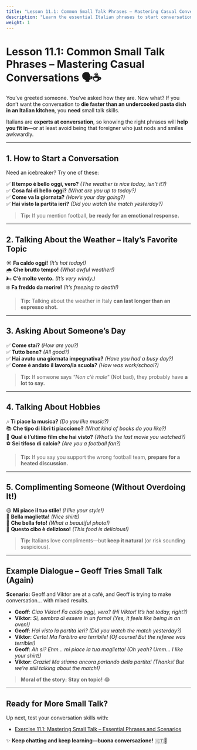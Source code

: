 ```yaml
---
title: "Lesson 11.1: Common Small Talk Phrases – Mastering Casual Conversations"
description: "Learn the essential Italian phrases to start conversations and avoid awkward silences!"
weight: 1
---
```


# Lesson 11.1: Common Small Talk Phrases – Mastering Casual Conversations 🗣️☕  

You’ve greeted someone. You’ve asked how they are. Now what? If you don’t want the conversation to **die faster than an undercooked pasta dish in an Italian kitchen**, you **need** small talk skills.  

Italians are **experts at conversation**, so knowing the right phrases will **help you fit in**—or at least avoid being that foreigner who just nods and smiles awkwardly.  

---

## **1. How to Start a Conversation**  

Need an icebreaker? Try one of these:  

✅ **Il tempo è bello oggi, vero?** *(The weather is nice today, isn’t it?)*  
✅ **Cosa fai di bello oggi?** *(What are you up to today?)*  
✅ **Come va la giornata?** *(How’s your day going?)*  
✅ **Hai visto la partita ieri?** *(Did you watch the match yesterday?)*  

> **Tip:** If you mention football, **be ready for an emotional response.**  

---

## **2. Talking About the Weather – Italy’s Favorite Topic**  

☀️ **Fa caldo oggi!** *(It’s hot today!)*  
🌧️ **Che brutto tempo!** *(What awful weather!)*  
🌬️ **C’è molto vento.** *(It’s very windy.)*  
❄️ **Fa freddo da morire!** *(It’s freezing to death!)*  

> **Tip:** Talking about the weather in Italy **can last longer than an espresso shot.**  

---

## **3. Asking About Someone’s Day**  

✅ **Come stai?** *(How are you?)*  
✅ **Tutto bene?** *(All good?)*  
✅ **Hai avuto una giornata impegnativa?** *(Have you had a busy day?)*  
✅ **Come è andato il lavoro/la scuola?** *(How was work/school?)*  

> **Tip:** If someone says *"Non c’è male"* (Not bad), they probably have **a lot to say.**  

---

## **4. Talking About Hobbies**  

🎶 **Ti piace la musica?** *(Do you like music?)*  
📚 **Che tipo di libri ti piacciono?** *(What kind of books do you like?)*  
🎥 **Qual è l’ultimo film che hai visto?** *(What’s the last movie you watched?)*  
⚽ **Sei tifoso di calcio?** *(Are you a football fan?)*  

> **Tip:** If you say you support the wrong football team, **prepare for a heated discussion.**  

---

## **5. Complimenting Someone (Without Overdoing It!)**  

😃 **Mi piace il tuo stile!** *(I like your style!)*  
👕 **Bella maglietta!** *(Nice shirt!)*  
📸 **Che bella foto!** *(What a beautiful photo!)*  
🍝 **Questo cibo è delizioso!** *(This food is delicious!)*  

> **Tip:** Italians love compliments—but **keep it natural** (or risk sounding suspicious).  

---

## **Example Dialogue – Geoff Tries Small Talk (Again)**  

**Scenario:** Geoff and Viktor are at a café, and Geoff is trying to make conversation… with mixed results.  

- **Geoff**: *Ciao Viktor! Fa caldo oggi, vero?* *(Hi Viktor! It’s hot today, right?)*  
- **Viktor**: *Sì, sembra di essere in un forno!* *(Yes, it feels like being in an oven!)*  
- **Geoff**: *Hai visto la partita ieri?* *(Did you watch the match yesterday?)*  
- **Viktor**: *Certo! Ma l’arbitro era terribile!* *(Of course! But the referee was terrible!)*  
- **Geoff**: *Ah sì? Ehm… mi piace la tua maglietta!* *(Oh yeah? Umm… I like your shirt!)*  
- **Viktor**: *Grazie! Ma stiamo ancora parlando della partita!* *(Thanks! But we’re still talking about the match!)*  

> **Moral of the story:** **Stay on topic!** 😂  

---

## **Ready for More Small Talk?**  

Up next, test your conversation skills with:  
- [Exercise 11.1: Mastering Small Talk – Essential Phrases and Scenarios](./exercise11.1/)  

✨ **Keep chatting and keep learning—buona conversazione!** 🇮🇹🎉  
